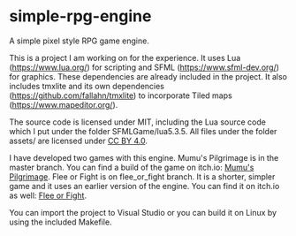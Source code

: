 # simple-rpg-engine
A simple pixel style RPG game engine.

This is a project I am working on for the experience. It uses Lua (https://www.lua.org/) for scripting and SFML (https://www.sfml-dev.org/) for graphics. These dependencies are already included in the project.
It also includes tmxlite and its own dependencies (https://github.com/fallahn/tmxlite) to incorporate Tiled maps (https://www.mapeditor.org/).

The source code is licensed under MIT, including the Lua source code which I put under the folder SFMLGame/lua5.3.5.
All files under the folder assets/ are licensed under [CC BY 4.0](https://creativecommons.org/licenses/by/4.0/).

I have developed two games with this engine. Mumu's Pilgrimage is in the master branch. You can find a build of the game on itch.io: [Mumu's Pilgrimage](https://paulopinho.itch.io/mumus-pilgrimage).
Flee or Fight is on flee_or_fight branch. It is a shorter, simpler game and it uses an earlier version of the engine. You can find it on itch.io as well: [Flee or Fight](https://paulopinho.itch.io/fight-or-flee).

You can import the project to Visual Studio or you can build it on Linux by using the included Makefile.

